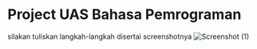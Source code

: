 # Project UAS Bahasa Pemrograman
silakan tuliskan langkah-langkah disertai screenshotnya
![Screenshot (1)](https://user-images.githubusercontent.com/56722786/72663405-59f87c00-39a7-11ea-8a20-7a7b31631442.png)

